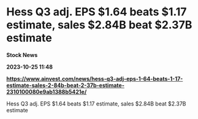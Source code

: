 # Hess Q3 adj. EPS $1.64 beats $1.17 estimate, sales $2.84B beat $2.37B estimate
**Stock News**

**2023-10-25 11:48**

**https://www.ainvest.com/news/hess-q3-adj-eps-1-64-beats-1-17-estimate-sales-2-84b-beat-2-37b-estimate-2310100080e9ab1388b5421e/**

Hess Q3 adj. EPS $1.64 beats $1.17 estimate, sales $2.84B beat $2.37B estimate